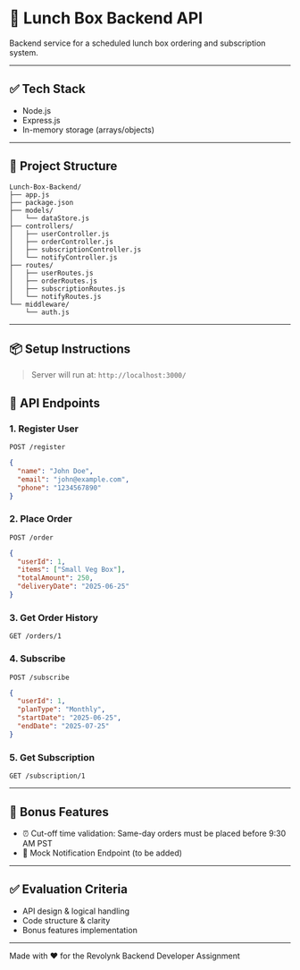 
# 🍱 Lunch Box Backend API

Backend service for a scheduled lunch box ordering and subscription system.

---

## ✅ Tech Stack
- Node.js
- Express.js
- In-memory storage (arrays/objects)

---

## 📁 Project Structure
```
Lunch-Box-Backend/
├── app.js
├── package.json
├── models/
│   └── dataStore.js
├── controllers/
│   ├── userController.js
│   ├── orderController.js
│   ├── subscriptionController.js
│   └── notifyController.js
├── routes/
│   ├── userRoutes.js
│   ├── orderRoutes.js
│   ├── subscriptionRoutes.js
│   └── notifyRoutes.js
└── middleware/
    └── auth.js
```

---

## 📦 Setup Instructions

> Server will run at: `http://localhost:3000/`

## 🔌 API Endpoints

### 1. Register User
`POST /register`
```json
{
  "name": "John Doe",
  "email": "john@example.com",
  "phone": "1234567890"
}
```

### 2. Place Order
`POST /order`
```json
{
  "userId": 1,
  "items": ["Small Veg Box"],
  "totalAmount": 250,
  "deliveryDate": "2025-06-25"
}
```

### 3. Get Order History
`GET /orders/1`

### 4. Subscribe
`POST /subscribe`
```json
{
  "userId": 1,
  "planType": "Monthly",
  "startDate": "2025-06-25",
  "endDate": "2025-07-25"
}
```

### 5. Get Subscription
`GET /subscription/1`

---

## 🎁 Bonus Features
- ⏰ Cut-off time validation: Same-day orders must be placed before 9:30 AM PST
- 🔔 Mock Notification Endpoint (to be added)

---
## ✅ Evaluation Criteria
- API design & logical handling
- Code structure & clarity
- Bonus features implementation

---

Made with ❤️ for the Revolynk Backend Developer Assignment
